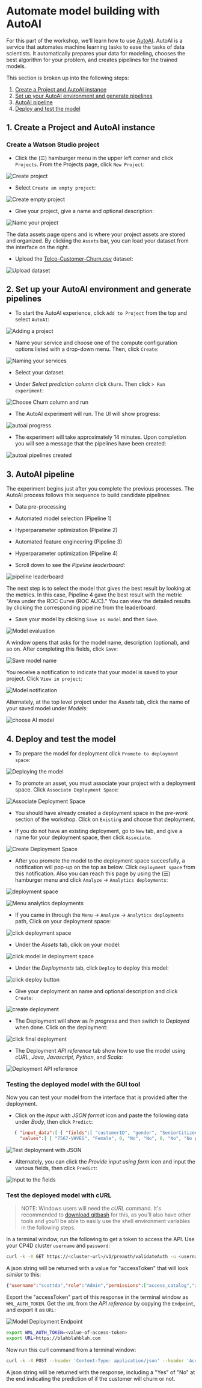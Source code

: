 # Automate model building with AutoAI

For this part of the workshop, we'll learn how to use [AutoAI](https://www.ibm.com/support/producthub/icpdata/docs/content/SSQNUZ_current/wsj/analyze-data/autoai-overview.html).
AutoAI is a service that automates machine learning tasks to ease the tasks of data scientists. It automatically prepares your data for modeling, chooses the best algorithm for your problem, and creates pipelines for the trained models.

This section is broken up into the following steps:

1. [Create a Project and AutoAI instance](#1-create-a-project-and-autoai-instance)
2. [Set up your AutoAI environment and generate pipelines](#2-set-up-your-autoai-environment-and-generate-pipelines)
3. [AutoAI pipeline](#3-autoai-pipeline)
4. [Deploy and test the model](#4-deploy-and-test-the-model)

## 1. Create a Project and AutoAI instance

### Create a Watson Studio project

* Click the (☰) hamburger menu in the upper left corner and click `Projects`. From the Projects page, click `New Project`:

![Create project](../.gitbook/assets/images/autoai/autoai-create-project.png)

* Select `Create an empty project`:

![Create empty project](../.gitbook/assets/images/autoai/autoai-create-empty-project.png)

* Give your project, give a  name and optional description:

![Name your project](../.gitbook/assets/images/autoai/autoai-name-project.png)

The data assets page opens and is where your project assets are stored and organized. By clicking the `Assets` bar, you can load your dataset from the interface on the right.

* Upload the [Telco-Customer-Churn.csv](dataset/Telco-Customer-Churn.csv) dataset:

![Upload dataset](../.gitbook/assets/images/autoai/autoai-upload-data-set.png)

## 2. Set up your AutoAI environment and generate pipelines

* To start the AutoAI experience, click `Add to Project` from the top and select `AutoAI`:

![Adding a project](../.gitbook/assets/images/autoai/autoai-add-project.png)

* Name your service and choose one of the compute configuration options listed with a drop-down menu. Then, click `Create`:

![Naming your services](../.gitbook/assets/images/autoai/autoai-name-services.png)

* Select your dataset.

* Under *Select prediction column* click `Churn`. Then click `> Run experiment`:

![Choose Churn column and run](../.gitbook/assets/images/autoai/autoai-choose-churn-and-run.png)

* The AutoAI experiment will run. The UI will show progress:

![autoai progress](../.gitbook/assets/images/autoai/autoai-model-progress.png)

* The experiment will take approximately 14 minutes. Upon completion you will see a message that the pipelines have been created:

![autoai pipelines created](../.gitbook/assets/images/autoai/autoai-pilelines-complete.png)

## 3. AutoAI pipeline

The experiment begins just after you complete the previous processes. The AutoAI process follows this sequence to build candidate pipelines:

* Data pre-processing
* Automated model selection (Pipeline 1)
* Hyperparameter optimization (Pipeline 2)
* Automated feature engineering (Pipeline 3)
* Hyperparameter optimization (Pipeline 4)

* Scroll down to see the *Pipeline leaderboard*:

![pipeline leaderboard](../.gitbook/assets/images/autoai/autoai-pipeline-leaderboard.png)

The next step is to select the model that gives the best result by looking at the metrics. In this case, Pipeline 4 gave the best result with the metric "Area under the ROC Curve (ROC AUC)." You can view the detailed results by clicking the corresponding pipeline from the leaderboard.

* Save your model by clicking `Save as model` and then `Save`.

![Model evaluation](../.gitbook/assets/images/autoai/autoai-model-evaluation.png)

A window opens that asks for the model name, description (optional), and so on. After completing this fields, click `Save`:

![Save model name](../.gitbook/assets/images/autoai/autoai-save-model-name.png)

You receive a notification to indicate that your model is saved to your project. Click `View in project`:

![Model notification](../.gitbook/assets/images/autoai/autoai-model-notification.png)

Alternately, at the top level project under the *Assets* tab, click the name of your saved model under *Models*:

![choose AI model](../.gitbook/assets/images/autoai/autoai-choose-asset-ai-model.png)

## 4. Deploy and test the model

* To prepare the model for deployment click `Promote to deployment space`:

![Deploying the model](../.gitbook/assets/images/autoai/autoai-deploy-model.png)

* To promote an asset, you must associate your project with a deployment space. Click `Associate Deployment Space`:

![Associate Deployment Space](../.gitbook/assets/images/autoai/autoai-associate-deployment-space.png)

* You should have already created a deployment space in the *pre-work* section of the workshop. Click on `Existing` and choose that deployment.

* If you do not have an existing deployment, go to `New` tab, and give a name for your deployment space, then click `Associate`.

![Create Deployment Space](../.gitbook/assets/images/autoai/autoai-create-deployment-space.png)

* After you promote the model to the deployment space succesfully, a notification will pop-up on the top as below. Click `deployment space` from this notification. Also you can reach this page by using the (☰) hamburger menu and click `Analyze` -> `Analytics deployments`:

![deployment space](../.gitbook/assets/images/autoai/autoai-view-deployment.png)

![Menu analytics deployments ](../.gitbook/assets/images/autoai/autoai-menu-analytics-deployments.png)

* If you came in through the `Menu` -> `Analyze` -> `Analytics deployments` path, Click on your deployment space:

![click deployment space](../.gitbook/assets/images/autoai/autoai-click-deployment-space.png)

* Under the *Assets* tab, click on your model:

![click model in deployment space](../.gitbook/assets/images/autoai/autoai-deployment-space-choose-model.png)

* Under the *Deployments* tab, click `Deploy` to deploy this model:

![click deploy button](../.gitbook/assets/images/autoai/autoai-click-deploy.png)

* Give your deployment an name and optional description and click `Create`:

![create deployment](../.gitbook/assets/images/autoai/autoai-name-and-create-deployment.png)

* The Deployment will show as *In progress* and then switch to *Deployed* when done. Click on the deployment:

![click final deployment](../.gitbook/assets/images/autoai/autoai-deployed.png)

* The Deployment *API reference* tab show how to use the model using *cURL*, *Java*, *Javascript*, *Python*, and *Scala*:

![Deployment API reference](../.gitbook/assets/images/autoai/autoai-api-reference-curl.png)

### Testing the deployed model with the GUI tool

Now you can test your model from the interface that is provided after the deployment.

* Click on the *Input with JSON format* icon and paste the following data under *Body*, then click `Predict`:

```json
   { "input_data":[ { "fields":[ "customerID", "gender", "SeniorCitizen", "Partner", "Dependents", "tenure", "PhoneService", "MultipleLines", "InternetService", "OnlineSecurity", "OnlineBackup", "DeviceProtection", "TechSupport", "StreamingTV", "StreamingMovies", "Contract", "PaperlessBilling", "PaymentMethod", "MonthlyCharges", "TotalCharges" ],
     "values":[ [ "7567-VHVEG", "Female", 0, "No", "No", 0, "No", "No phone service", "DSL", "No", "No", "Yes", "No", "No", "Yes", "Month-to-month", "No", "Bank transfer (automatic)", 85.25, 85.25 ] ] } ] }
```

![Test deployment with JSON](../.gitbook/assets/images/autoai/autoai-test-json.png)

* Alternately, you can click the *Provide input using form* icon and input the various fields, then click `Predict`:

![Input to the fields](../.gitbook/assets/images/autoai/autoai-input-fields.png)

### Test the deployed model with cURL

> NOTE: Windows users will need the *cURL* command. It's recommended to [download gitbash](https://gitforwindows.org/) for this, as you'll also have other tools and you'll be able to easily use the shell environment variables in the following steps.

In a terminal window, run the following to get a token to access the API. Use your CP4D cluster `username` and `password`:

```bash
curl -k -X GET https://<cluster-url>/v1/preauth/validateAuth -u <username>:<password>
```

A json string will be returned with a value for "accessToken" that will look *similar* to this:

```json
{"username":"scottda","role":"Admin","permissions":["access_catalog","administrator","manage_catalog","can_provision"],"sub":"scottda","iss":"KNOXSSO","aud":"DSX","uid":"1000331002","authenticator":"default","accessToken":"eyJhbGciOiJSUzI1NiIsInR5cCI6IkpXVCJ9.eyJ1c2VybmFtZSI6InNjb3R0ZGEiLCJyb2xlIjoiQWRtaW4iLCJwZXJtaXNzaW9ucyI6WyJhY2Nlc3NfY2F0YWxvZyIsImFkbWluaXN0cmF0b3IiLCJtYW5hZ2VfY2F0YWxvZyIsImNhbl9wcm92aXNpb24iXSwic3ViIjoic2NvdHRkYSIsImlzcyI6IktOT1hTU08iLCJhdWQiOiJEU1giLCJ1aWQiOiIxMDAwMzMxMDAyIiwiYXV0aGVudGljYXRvciI6ImRlZmF1bHQiLCJpYXQiOjE1NzM3NjM4NzYsImV4cCI6MTU3MzgwNzA3Nn0.vs90XYeKmLe0Efi5_3QV8F9UK1tjZmYIqmyCX575I7HY1QoH4DBhon2fa4cSzWLOM7OQ5Xm32hNUpxPH3xIi1PcxAntP9jBuM8Sue6JU4grTnphkmToSlN5jZvJOSa4RqqhjzgNKFoiqfl4D0t1X6uofwXgYmZESP3tla4f4dbhVz86RZ8ad1gS1_UNI-w8dfdmr-Q6e3UMDUaahh8JaAEiSZ_o1VTMdVPMWnRdD1_F0YnDPkdttwBFYcM9iSXHFt3gyJDCLLPdJkoyZFUa40iRB8Xf5-iA1sxGCkhK-NVHh-VTS2XmKAA0UYPGYXmouCTOUQHdGq2WXF7PkWQK0EA","_messageCode_":"success","message":"success"}
```

Export the "accessToken" part of this response in the terminal window as `WML_AUTH_TOKEN`. Get the `URL` from the *API reference* by copying the `Endpoint`, and export it as `URL`:

![Model Deployment Endpoint](../.gitbook/assets/images/wml/ModelDeploymentEndpoint.png)

```bash
export WML_AUTH_TOKEN=<value-of-access-token>
export URL=https://blahblahblah.com
```

Now run this curl command from a terminal window:

```bash
curl -k -X POST --header 'Content-Type: application/json' --header 'Accept: application/json' --header "Authorization: Bearer  $WML_AUTH_TOKEN" -d '{"input_data": [{"fields": ["customerID","gender","SeniorCitizen","Partner","Dependents","tenure","PhoneService","MultipleLines","InternetService","OnlineSecurity","OnlineBackup","DeviceProtection","TechSupport","StreamingTV","StreamingMovies","Contract","PaperlessBilling","PaymentMethod","MonthlyCharges","TotalCharges"],"values": [["7590-VHVEG","Female",0,"No","No",1,"No","No phone service","DSL","No","No","No","No","No","No","Month-to-month","No","Bank transfer (automatic)",25.25,25.25]]}]}' $URL
```

A json string will be returned with the response, including a "Yes" of "No" at the end indicating the prediction of if the customer will churn or not.

